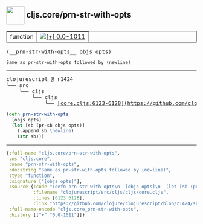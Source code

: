 ## <img width="48px" valign="middle" src="http://i.imgur.com/Hi20huC.png"> cljs.core/prn-str-with-opts

 <table border="1">
<tr>
<td>function</td>
<td><a href="https://github.com/cljsinfo/api-refs/tree/0.0-1011"><img valign="middle" alt="[+] 0.0-1011" src="https://img.shields.io/badge/+-0.0--1011-lightgrey.svg"></a> </td>
</tr>
</table>

 <samp>
(__prn-str-with-opts__ objs opts)<br>
</samp>

```
Same as pr-str-with-opts followed by (newline)
```

---

 <pre>
clojurescript @ r1424
└── src
    └── cljs
        └── cljs
            └── <ins>[core.cljs:6123-6128](https://github.com/clojure/clojurescript/blob/r1424/src/cljs/cljs/core.cljs#L6123-L6128)</ins>
</pre>

```clj
(defn prn-str-with-opts
  [objs opts]
  (let [sb (pr-sb objs opts)]
    (.append sb \newline)
    (str sb)))
```


---

```clj
{:full-name "cljs.core/prn-str-with-opts",
 :ns "cljs.core",
 :name "prn-str-with-opts",
 :docstring "Same as pr-str-with-opts followed by (newline)",
 :type "function",
 :signature ["[objs opts]"],
 :source {:code "(defn prn-str-with-opts\n  [objs opts]\n  (let [sb (pr-sb objs opts)]\n    (.append sb \\newline)\n    (str sb)))",
          :filename "clojurescript/src/cljs/cljs/core.cljs",
          :lines [6123 6128],
          :link "https://github.com/clojure/clojurescript/blob/r1424/src/cljs/cljs/core.cljs#L6123-L6128"},
 :full-name-encode "cljs.core_prn-str-with-opts",
 :history [["+" "0.0-1011"]]}

```
